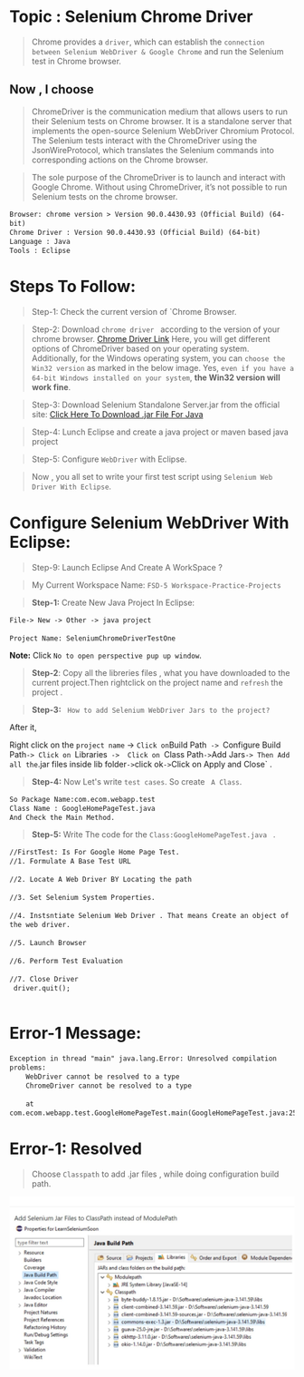 # Topic : Selenium Chrome Driver

> Chrome provides a `driver`, which can establish the `connection between Selenium WebDriver & Google Chrome` and run the Selenium test in Chrome browser.
## Now , I choose

> ChromeDriver is the communication medium that allows users to run their Selenium tests on Chrome browser. It is a standalone server that implements the open-source Selenium WebDriver Chromium Protocol. The Selenium tests interact with the ChromeDriver using the JsonWireProtocol, which translates the Selenium commands into corresponding actions on the Chrome browser.

> The sole purpose of the ChromeDriver is to launch and interact with Google Chrome. Without using ChromeDriver, it’s not possible to run Selenium tests on the chrome browser. 


```
Browser: chrome version > Version 90.0.4430.93 (Official Build) (64-bit)
Chrome Driver : Version 90.0.4430.93 (Official Build) (64-bit)
Language : Java
Tools : Eclipse
```

# Steps To Follow: 

> Step-1: Check the current version of `Chrome Browser. 

> Step-2: Download `chrome driver ` according to the version of your chrome browser. 
[Chrome Driver Link](https://chromedriver.chromium.org/downloads)
Here, you will get different options of ChromeDriver based on your operating system. Additionally, for the Windows operating system, you can `choose the Win32 version` as marked in the below image. Yes, `even if you have a 64-bit Windows installed on your system`, **the Win32 version will work fine**.

> Step-3: Download Selenium Standalone Server.jar from the official site:  [Click Here To Download .jar File For Java](https://www.selenium.dev/downloads/)

> Step-4: Lunch Eclipse and create a java project or maven based java project
   
> Step-5: Configure `WebDriver` with Eclipse.

> Now , you all set to write your first test script using `Selenium Web Driver With Eclipse`.  

# Configure Selenium WebDriver With Eclipse:

> Step-9: Launch Eclipse And Create A WorkSpace ?

> My Current Workspace Name: ` FSD-5 Workspace-Practice-Projects `

>**Step-1:** Create New Java Project In Eclipse:

 ```
File-> New -> Other -> java project 

Project Name: SeleniumChromeDriverTestOne
 ```
 **Note:**  Click `No to open perspective pup up window`. 

> **Step-2**: Copy all the libreries files , what you have downloaded to the current project.Then rightclick on the project name and  `refresh` the project .

>**Step-3:** ` How to add Selenium WebDriver Jars to the project?`

After it,

 Right click on the `project name` -> ` Click on `Build Path`  ->  `Configure Build Path` -> Click on  `Libraries`  ->  Click on  `Class Path` -> `Add Jars` -> Then Add all the `.jar files inside lib folder` -> `click ok` -> `Click on Apply and Close` .


> **Step-4:** Now Let's write `test cases`. So create ` A Class`. 
```
So Package Name:com.ecom.webapp.test 
Class Name : GoogleHomePageTest.java
And Check the Main Method.
```

>**Step-5:** Write The code for the `Class:GoogleHomePageTest.java ` .

```
//FirstTest: Is For Google Home Page Test. 
//1. Formulate A Base Test URL

//2. Locate A Web Driver BY Locating the path

//3. Set Selenium System Properties.

//4. Instsntiate Selenium Web Driver . That means Create an object of the web driver.

//5. Launch Browser

//6. Perform Test Evaluation 

//7. Close Driver 
 driver.quit();


```
# Error-1 Message:

```
Exception in thread "main" java.lang.Error: Unresolved compilation problems: 
	WebDriver cannot be resolved to a type
	ChromeDriver cannot be resolved to a type

	at com.ecom.webapp.test.GoogleHomePageTest.main(GoogleHomePageTest.java:25)
```
# Error-1: Resolved 

> Choose `Classpath` to add .jar files , while doing configuration 
build path. 


<img src="img/webdriver-error-message-1.jpg">